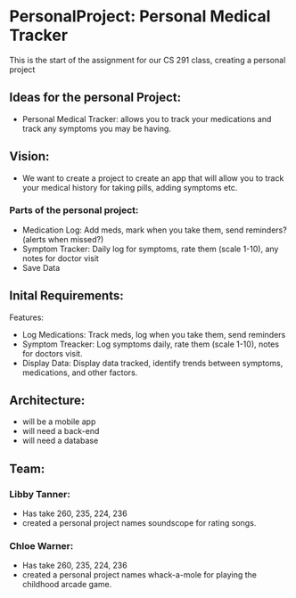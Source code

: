 # PersonalProject: Personal Medical Tracker
This is the start of the assignment for our CS 291 class, creating a personal project

## Ideas for the personal Project:
- Personal Medical Tracker: allows you to track your medications and track any symptoms you may be having.

## Vision: 
- We want to create a project to create an app that will allow you to track your medical history for taking pills, adding symptoms etc.

### Parts of the personal project:
- Medication Log: Add meds, mark when you take them, send reminders?(alerts when missed?)
- Symptom Tracker: Daily log for symptoms, rate them (scale 1-10), any notes for doctor visit
- Save Data

## Inital Requirements:
Features:
- Log Medications: Track meds, log when you take them, send reminders
- Symptom Treacker: Log symptoms daily, rate them (scale 1-10), notes for doctors visit.
- Display Data: Display data tracked, identify trends between symptoms, medications, and other factors. 

## Architecture:
- will be a mobile app
- will need a back-end
- will need a database

## Team:
### Libby Tanner:
 - Has take 260, 235, 224, 236
 - created a personal project names soundscope for rating songs.

### Chloe Warner:
- Has take 260, 235, 224, 236
- created a personal project names whack-a-mole for playing the childhood arcade game.
